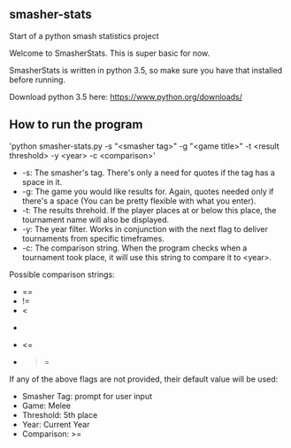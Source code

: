 ## smasher-stats
Start of a python smash statistics project

Welcome to SmasherStats. This is super basic for now.

SmasherStats is written in python 3.5, so make sure you have that installed before running.

Download python 3.5 here: https://www.python.org/downloads/

## How to run the program
'python smasher-stats.py -s "\<smasher tag>" -g "\<game title>" -t \<result threshold> -y \<year> -c \<comparison>'
    
 - -s: The smasher's tag. There's only a need for quotes if the tag has a space in it.
 - -g: The game you would like results for. Again, quotes needed only if there's a space (You can be pretty flexible with what you enter).
 - -t: The results threhold. If the player places at or below this place, the tournament name will also be displayed.
 - -y: The year filter. Works in conjunction with the next flag to deliver tournaments from specific timeframes.
 - -c: The comparison string. When the program checks when a tournament took place, it will use this string to compare it to \<year>.

Possible comparison strings:
 - ==
 - !=
 - <
 - >
 - <=
 - >=

If any of the above flags are not provided, their default value will be used:

 - Smasher Tag: prompt for user input
 - Game: Melee
 - Threshold: 5th place
 - Year: Current Year
 - Comparison: >=
